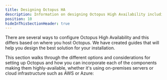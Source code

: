 ```yaml
---
title: Designing Octopus HA
description: Information on designing Octopus High Availability including different options and considerations whether it's using on-premises servers or cloud infrastructure.
position: 10
hideInThisSectionHeader: true
---
```


There are several ways to configure Octopus High Availability and this differs based on where you host Octopus. We have created guides that will help you design the best solution for your installation. 

This section walks through the different options and considerations for setting up Octopus and how you can incorporate each of the components making them highly-available, whether it's using on-premises servers or cloud infrastructure such as AWS or Azure: